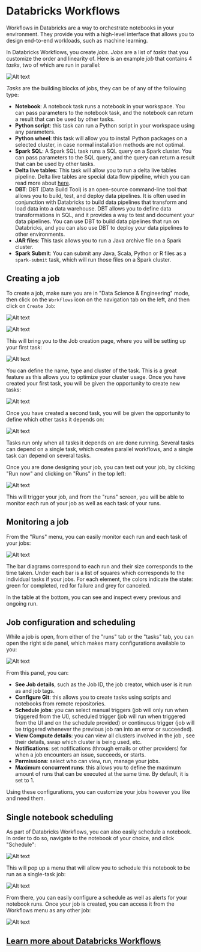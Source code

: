 # Databricks Workflows

<!---removed due to accessibility requirements
<video width="600" height="350" controls>
    <source src="/api/media/workflows.mp4" type="video/mp4" />
    <track label="English" kind="subtitles" srclang="en" src="/api/media/workflows.vtt" default/>
    Your browser does not support the video tag.
</video>
-->

Workflows in Databricks are a way to orchestrate notebooks in your environment. They provide you with a high-level interface that allows you to design end-to-end workloads, such as machine learning.

In Databricks Workflows, you create _jobs_. _Jobs_ are a list of _tasks_ that you customize the order and linearity of. Here is an example _job_ that contains 4 _tasks_, two of which are run in parallel:

![Alt text](ExWorkflow.png)

_Tasks_ are the building blocks of jobs, they can be of any of the following type:

- **Notebook**: A notebook task runs a notebook in your workspace. You can pass parameters to the notebook task, and the notebook can return a result that can be used by other tasks.
- **Python script**: this task can run a Python script in your workspace using any parameters.
- **Python wheel**: this task will allow you to install Python packages on a selected cluster, in case normal installation methods are not optimal.
- **Spark SQL**: A Spark SQL task runs a SQL query on a Spark cluster. You can pass parameters to the SQL query, and the query can return a result that can be used by other tasks.
- **Delta live tables**: This task will allow you to run a delta live tables pipeline. Delta live tables are special data flow pipeline, which you can read more about [here](https://www.databricks.com/product/delta-live-tables).
- **DBT**: DBT (Data Build Tool) is an open-source command-line tool that allows you to build, test, and deploy data pipelines. It is often used in conjunction with Databricks to build data pipelines that transform and load data into a data warehouse. DBT allows you to define data transformations in SQL, and it provides a way to test and document your data pipelines. You can use DBT to build data pipelines that run on Databricks, and you can also use DBT to deploy your data pipelines to other environments.
- **JAR files**: This task allows you to run a Java archive file on a Spark cluster.
- **Spark Submit**: You can submit any Java, Scala, Python or R files as a `spark-submit` task, which will run those files on a Spark cluster.

## **Creating a job**

To create a job, make sure you are in "Data Science & Engineering" mode, then click on the `Workflows` icon on the navigation tab on the left, and then click on `Create Job`:

![Alt text](TabWorkflow.png)

![Alt text](CreateWorkflow.png)

This will bring you to the Job creation page, where you will be setting up your first task:

![Alt text](TaskWorkflow.png)

You can define the name, type and cluster of the task. This is a great feature as this allows you to optimize your cluster usage. Once you have created your first task, you will be given the opportunity to create new tasks:

![Alt text](NewTaskWorkflow.png)

Once you have created a second task, you will be given the opportunity to define which other tasks it depends on:

![Alt text](DependencyWorkflow.png)

Tasks run only when all tasks it depends on are done running. Several tasks can depend on a single task, which creates parallel workflows, and a single task can depend on several tasks.

Once you are done designing your job, you can test out your job, by clicking "Run now" and clicking on "Runs" in the top left:

![Alt text](RunWorkflow.png)

This will trigger your job, and from the "runs" screen, you will be able to monitor each run of your job as well as each task of your runs.

## **Monitoring a job**

From the "Runs" menu, you can easily monitor each run and each task of your jobs:

![Alt text](MonitorWorkflow.png)

The bar diagrams correspond to each run and their size corresponds to the time taken. Under each bar is a list of squares which corresponds to the individual tasks if your jobs. For each element, the colors indicate the state: green for completed, red for failure and grey for canceled.

In the table at the bottom, you can see and inspect every previous and ongoing run.

## **Job configuration and scheduling**

While a job is open, from either of the "runs" tab or the "tasks" tab, you can open the right side panel, which makes many configurations available to you:

![Alt text](ConfigWorkflow.png)

From this panel, you can:

- **See Job details**, such as the Job ID, the job creator, which user is it run as and job tags.
- **Configure Git**: this allows you to create tasks using scripts and notebooks from remote repositories.
- **Schedule jobs**: you can select manual triggers (job will only run when triggered from the UI), scheduled trigger (job will run when triggered from the UI and on the schedule provided) or continuous trigger (job will be triggered whenever the previous job ran into an error or succeeded).
- **View Compute details**: you can view all clusters involved in the job
  , see their details, swap which cluster is being used, etc.
- **Notifications**: set notifications (through emails or other providers) for when a job encounters an issue, succeeds, or starts.
- **Permissions**: select who can view, run, manage your jobs.
- **Maximum concurrent runs**: this allows you to define the maximum amount of runs that can be executed at the same time. By default, it is set to 1.

Using these configurations, you can customize your jobs however you like and need them.

## **Single notebook scheduling**

As part of Databricks Workflows, you can also easily schedule a notebook. In order to do so, navigate to the notebook of your choice, and click "Schedule":

![Alt text](ScheduleWorkflow.png)

This will pop up a menu that will allow you to schedule this notebook to be run as a single-task job:

![Alt text](NotebookWorkflow.png)

From there, you can easily configure a schedule as well as alerts for your notebook runs. Once your job is created, you can access it from the Workflows menu as any other job:

![Alt text](NbJobWorkflow.png)

## **[Learn more about Databricks Workflows](https://docs.databricks.com/workflows/index.html)**
